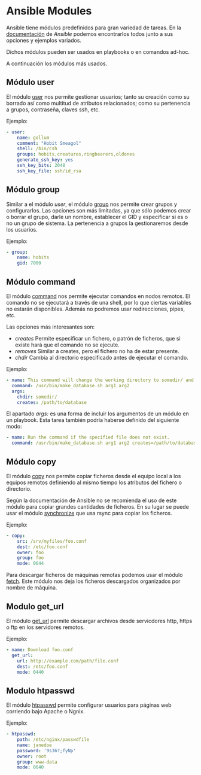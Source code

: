 Ansible Modules
===============

Ansible tiene módulos predefinidos para gran variedad de tareas. En la [documentación](http://docs.ansible.com/ansible/latest/modules_by_category.html) de _Ansible_ podemos encontrarlos todos junto a sus opciones y ejemplos variados. 

Dichos módulos pueden ser usados en playbooks o en comandos ad-hoc.

A continuación los módulos más usados.

Módulo user
-----------

El módulo [user](http://docs.ansible.com/ansible/latest/user_module.html) nos permite gestionar usuarios; tanto su creación como su borrado así como multitud de atributos relacionados; como su pertenencia a grupos, contraseña, claves ssh, etc.

Ejemplo:

```yaml
- user:
    name: gollum
    comment: "Hobit Smeagol"
    shell: /bin/csh
    groups: hobits,creatures,ringbearers,oldones
    generate_ssh_key: yes
    ssh_key_bits: 2048
    ssh_key_file: ssh/id_rsa
```

Módulo group
------------

Similar a el módulo _user_, el módulo [group](http://docs.ansible.com/ansible/latest/group_module.html) nos permite crear grupos y configurarlos. Las opciones son más limitadas, ya que sólo podemos crear o borrar el grupo, darle un nombre, establecer el GID y especificar si es o no un grupo de sistema. La pertenencia a grupos la gestionaremos desde los usuarios.

Ejemplo:

```yaml
- group:
    name: hobits
    gid: 7000
``` 

Módulo command 
--------------

El módulo [command](http://docs.ansible.com/ansible/latest/command_module.html) nos permite ejecutar comandos en nodos remotos. El comando no se ejecutará a través de una shell, por lo que ciertas variables no estarán disponibles. Además no podremos usar redirecciones, pipes, etc.

Las opciones más interesantes son:

- _creates_ Permite especificar un fichero, o patrón de ficheros, que si existe hará que el comando no se ejecute. 
- _removes_ Similar a creates, pero el fichero no ha de estar presente.
- _chdir_ Cambia al directorio especificado antes de ejecutar el comando.

Ejemplo:

```yaml
- name: This command will change the working directory to somedir/ and will only run when /path/to/database doesn't exist.
  command: /usr/bin/make_database.sh arg1 arg2
  args:
    chdir: somedir/
    creates: /path/to/database
```

El apartado _args:_ es una forma de incluir los argumentos de un módulo en un playbook. Esta tarea también podría haberse definido del siguiente modo:

```yaml
- name: Run the command if the specified file does not exist.
  command: /usr/bin/make_database.sh arg1 arg2 creates=/path/to/database
```

Módulo copy
-----------

El módulo [copy](http://docs.ansible.com/ansible/latest/copy_module.html) nos permite copiar ficheros desde el equipo local a los equipos remotos definiendo al mismo tiempo los atributos del fichero o directorio.

Según la documentación de Ansible no se recomienda el uso de este módulo para copiar grandes cantidades de ficheros. En su lugar se puede usar el módulo [synchronize](http://docs.ansible.com/ansible/latest/synchronize_module.html) que usa rsync para copiar los ficheros.

Ejemplo:

```yaml
- copy:
    src: /srv/myfiles/foo.conf
    dest: /etc/foo.conf
    owner: foo
    group: foo
    mode: 0644
```

Para descargar ficheros de máquinas remotas podemos usar el módulo [fetch](http://docs.ansible.com/ansible/latest/fetch_module.html). Este módulo nos deja los ficheros descargados organizados por nombre de máquina. 

Modulo get_url
--------------

El módulo [get_url](http://docs.ansible.com/ansible/latest/get_url_module.html) permite descargar archivos desde servicdores http, https o ftp en los servidores remotos.


Ejemplo:


```yaml
- name: Download foo.conf
  get_url:
    url: http://example.com/path/file.conf
    dest: /etc/foo.conf
    mode: 0440
```

Modulo htpasswd
---------------

El módulo [htpasswd](http://docs.ansible.com/ansible/latest/htpasswd_module.html) permite configurar usuarios para páginas web corriendo bajo Apache o Ngnix. 

Ejemplo:

```yaml
- htpasswd:
    path: /etc/nginx/passwdfile
    name: janedoe
    password: '9s36?;fyNp'
    owner: root
    group: www-data
    mode: 0640
```


